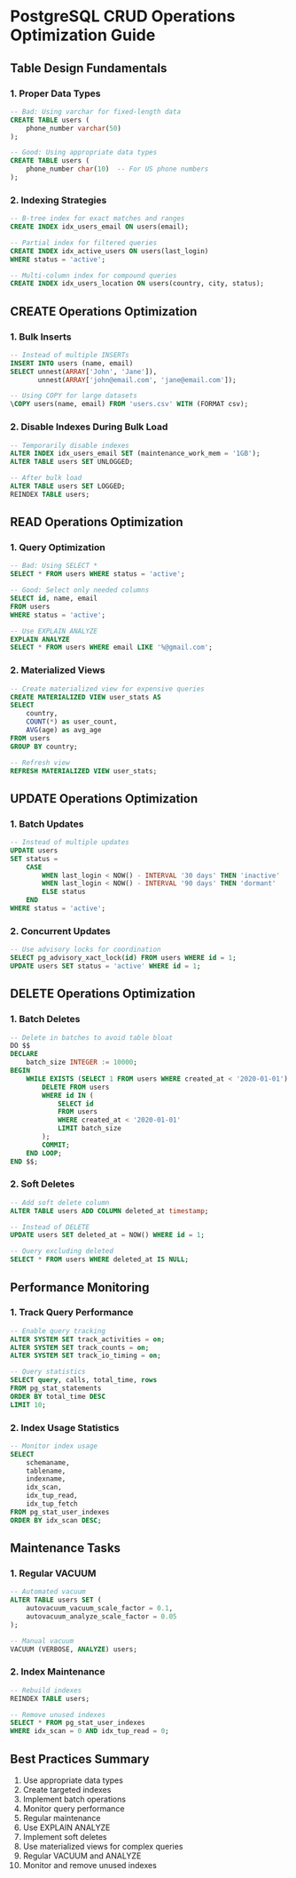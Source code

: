 # PostgreSQL CRUD Operations Optimization Guide

## Table Design Fundamentals

### 1. Proper Data Types

```sql
-- Bad: Using varchar for fixed-length data
CREATE TABLE users (
    phone_number varchar(50)
);

-- Good: Using appropriate data types
CREATE TABLE users (
    phone_number char(10)  -- For US phone numbers
);
```

### 2. Indexing Strategies

```sql
-- B-tree index for exact matches and ranges
CREATE INDEX idx_users_email ON users(email);

-- Partial index for filtered queries
CREATE INDEX idx_active_users ON users(last_login) 
WHERE status = 'active';

-- Multi-column index for compound queries
CREATE INDEX idx_users_location ON users(country, city, status);
```

## CREATE Operations Optimization

### 1. Bulk Inserts

```sql
-- Instead of multiple INSERTs
INSERT INTO users (name, email) 
SELECT unnest(ARRAY['John', 'Jane']),
       unnest(ARRAY['john@email.com', 'jane@email.com']);

-- Using COPY for large datasets
\COPY users(name, email) FROM 'users.csv' WITH (FORMAT csv);
```

### 2. Disable Indexes During Bulk Load

```sql
-- Temporarily disable indexes
ALTER INDEX idx_users_email SET (maintenance_work_mem = '1GB');
ALTER TABLE users SET UNLOGGED;

-- After bulk load
ALTER TABLE users SET LOGGED;
REINDEX TABLE users;
```

## READ Operations Optimization

### 1. Query Optimization

```sql
-- Bad: Using SELECT *
SELECT * FROM users WHERE status = 'active';

-- Good: Select only needed columns
SELECT id, name, email 
FROM users 
WHERE status = 'active';

-- Use EXPLAIN ANALYZE
EXPLAIN ANALYZE
SELECT * FROM users WHERE email LIKE '%@gmail.com';
```

### 2. Materialized Views

```sql
-- Create materialized view for expensive queries
CREATE MATERIALIZED VIEW user_stats AS
SELECT 
    country,
    COUNT(*) as user_count,
    AVG(age) as avg_age
FROM users
GROUP BY country;

-- Refresh view
REFRESH MATERIALIZED VIEW user_stats;
```

## UPDATE Operations Optimization

### 1. Batch Updates

```sql
-- Instead of multiple updates
UPDATE users
SET status = 
    CASE 
        WHEN last_login < NOW() - INTERVAL '30 days' THEN 'inactive'
        WHEN last_login < NOW() - INTERVAL '90 days' THEN 'dormant'
        ELSE status
    END
WHERE status = 'active';
```

### 2. Concurrent Updates

```sql
-- Use advisory locks for coordination
SELECT pg_advisory_xact_lock(id) FROM users WHERE id = 1;
UPDATE users SET status = 'active' WHERE id = 1;
```

## DELETE Operations Optimization

### 1. Batch Deletes

```sql
-- Delete in batches to avoid table bloat
DO $$
DECLARE
    batch_size INTEGER := 10000;
BEGIN
    WHILE EXISTS (SELECT 1 FROM users WHERE created_at < '2020-01-01') LOOP
        DELETE FROM users 
        WHERE id IN (
            SELECT id 
            FROM users 
            WHERE created_at < '2020-01-01'
            LIMIT batch_size
        );
        COMMIT;
    END LOOP;
END $$;
```

### 2. Soft Deletes

```sql
-- Add soft delete column
ALTER TABLE users ADD COLUMN deleted_at timestamp;

-- Instead of DELETE
UPDATE users SET deleted_at = NOW() WHERE id = 1;

-- Query excluding deleted
SELECT * FROM users WHERE deleted_at IS NULL;
```

## Performance Monitoring

### 1. Track Query Performance

```sql
-- Enable query tracking
ALTER SYSTEM SET track_activities = on;
ALTER SYSTEM SET track_counts = on;
ALTER SYSTEM SET track_io_timing = on;

-- Query statistics
SELECT query, calls, total_time, rows
FROM pg_stat_statements
ORDER BY total_time DESC
LIMIT 10;
```

### 2. Index Usage Statistics

```sql
-- Monitor index usage
SELECT 
    schemaname,
    tablename,
    indexname,
    idx_scan,
    idx_tup_read,
    idx_tup_fetch
FROM pg_stat_user_indexes
ORDER BY idx_scan DESC;
```

## Maintenance Tasks

### 1. Regular VACUUM

```sql
-- Automated vacuum
ALTER TABLE users SET (
    autovacuum_vacuum_scale_factor = 0.1,
    autovacuum_analyze_scale_factor = 0.05
);

-- Manual vacuum
VACUUM (VERBOSE, ANALYZE) users;
```

### 2. Index Maintenance

```sql
-- Rebuild indexes
REINDEX TABLE users;

-- Remove unused indexes
SELECT * FROM pg_stat_user_indexes 
WHERE idx_scan = 0 AND idx_tup_read = 0;
```

## Best Practices Summary

1. Use appropriate data types
2. Create targeted indexes
3. Implement batch operations
4. Monitor query performance
5. Regular maintenance
6. Use EXPLAIN ANALYZE
7. Implement soft deletes
8. Use materialized views for complex queries
9. Regular VACUUM and ANALYZE
10. Monitor and remove unused indexes
